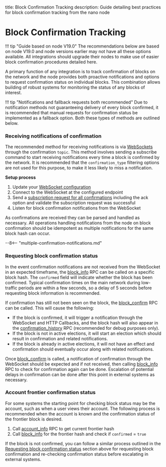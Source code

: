 title: Block Confirmation Tracking
description: Guide detailing best practices for block confirmation tracking from the nano node

# Block Confirmation Tracking

!!! tip "Guide based on node V19.0"
	The recommendations below are based on node V19.0 and node versions earlier may not have all these options available. All integrations should upgrade their nodes to make use of easier block confirmation procedures detailed here.

A primary function of any integration is to track confirmation of blocks on the network and the node provides both proactive notifications and options to request confirmation status on individual blocks. This combination allows building of robust systems for monitoring the status of any blocks of interest. 

!!! tip "Notifications and fallback requests both recommended"
	Due to notification methods not guaranteeing delivery of every block confirmed, it is recommended that manual requests for confirmation status be implemented as a fallback option. Both these types of methods are outlined below.

### Receiving notifications of confirmation

The recommended method for receiving notifications is via [WebSockets](/integration-guides/websockets) through the confirmation `topic`. This method involves sending a subscribe command to start receiving notifications every time a block is confirmed by the network. It is recommended that the `confirmation_type` filtering options are not used for this purpose, to make it less likely to miss a notification.

**Setup process**

1. Update your [WebSocket configuration](/running-a-node/configuration/#nodewebsocket)
1. Connect to the WebSocket at the configured endpoint
1. Send a [subscription request for all confirmations](/integration-guides/websockets#confirmations) including the ack option and validate the subscription request was successful
1. Listen for block confirmation notifications from the WebSocket

As confirmations are received they can be parsed and handled as necessary. All operations handling notifications from the node on block confirmation should be idempotent as multiple notifications for the same block hash can occur.

--8<-- "multiple-confirmation-notifications.md"

### Requesting block confirmation status

In the event confirmation notifications are not received from the WebSocket in an expected timeframe, the [block_info](/commands/rpc-protocol#block_info) RPC can be called on a specific block hash. The `confirmed` field will indicate whether the block has been confirmed. Typical confirmation times on the main network during low-traffic periods are within a few seconds, so a delay of 5 seconds before requesting block information is recommended.

If confirmation has still not been seen on the block, the [block_confirm](/commands/rpc-protocol#block_confirm) RPC can be called. This will cause the following:

* If the block is confirmed, it will trigger a notification through the WebSocket and HTTP Callbacks, and the block hash will also appear in the [confirmation_history](/commands/rpc-protocol/#confirmation_history) RPC (recommended for debug purposes only).
* If the block is not in active elections, it will start an election which should result in confirmation and related notifications.
* If the block is already in active elections, it will not have an effect and confirmation should eventually occur along with related notifications.

Once [block_confirm](/commands/rpc-protocol#block_confirm) is called, a notification of confirmation through the WebSocket should be expected and if not received, then calling [block_info](/commands/rpc-protocol#block_info) RPC to check for confirmation again can be done. Escalation of potential delays in confirmation can be done after this point in external systems as necessary.

### Account frontier confirmation status

For some systems the starting point for checking block status may be the account, such as when a user views their account. The following process is recommended when the account is known and the confirmation status of the frontier block is desired.

1. Call [account_info](/commands/rpc-protocol/#account_info) RPC to get current frontier hash
1. Call [block_info](/commands/rpc-protocol#block_info) for the frontier hash and check if `confirmed` = `true`

If the block is not confirmed, you can follow a similar process outlined in the [Requesting block confirmation status](#requesting-block-confirmation-status) section above for requesting block confirmation and re-checking confirmation status before escalating in external systems.